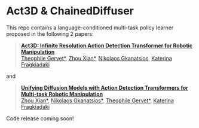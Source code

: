# Act3D & ChainedDiffuser


This repo contains a language-conditioned multi-task policy learner proposed in the following 2 papers:

> **[Act3D: Infinite Resolution Action Detection Transformer for Robotic Manipulation](https://fluidlab2023.github.io/)**  
> [Theophile Gervet*](https://theophilegervet.github.io/), [Zhou Xian*](https://zhou-xian.com/), [Nikolaos Gkanatsios](https://nickgkan.github.io/), [Katerina Fragkiadaki](https://www.cs.cmu.edu/~katef/)  

and 

> **[Unifying Diffusion Models with Action Detection Transformers for Multi-task Robotic Manipulation](https://fluidlab2023.github.io/)**  
> [Zhou Xian*](https://zhou-xian.com/), [Nikolaos Gkanatsios*](https://nickgkan.github.io/), [Theophile Gervet*](https://theophilegervet.github.io/), [Katerina Fragkiadaki](https://www.cs.cmu.edu/~katef/)  


Code release coming soon!